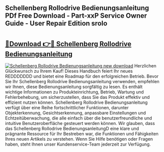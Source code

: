 ## Schellenberg Rollodrive Bedienungsanleitung PDf Free Download - Part-xxP Service Owner Guide - User Repair Edition sroIo

# <h2><a href="http://df4u9d.blite.top/?on=Schellenberg+Rollodrive+Bedienungsanleitung">🔗Download 👉🔴 Schellenberg Rollodrive Bedienungsanleitung</a></h2>

[![Schellenberg Rollodrive Bedienungsanleitung new download](https://i.imgur.com/lujVjoI.png)](http://df4u9d.blite.top/?on=Schellenberg+Rollodrive+Bedienungsanleitung)
Herzlichen Glückwunsch zu Ihrem Kauf! Dieses Handbuch feiert Ihr neues REDDDDDDD und bietet eine Roadmap für den erfolgreichen Betrieb. Bevor Sie Ihr Schellenberg Rollodrive Bedienungsanleitung verwenden, empfehlen wir Ihnen, diese Bedienungsanleitung sorgfältig zu lesen. Es enthält wichtige Informationen zu Produkteinrichtung, Betrieb, Wartung und Fehlerbehebung, um sicherzustellen, dass Sie das Produkt effektiv und effizient nutzen können. Schellenberg Rollodrive Bedienungsanleitung verfügt über eine Reihe fortschrittlicher Funktionen, darunter Objekterkennung, Gesichtserkennung, anpassbare Einstellungen und Echtzeitüberwachung, die alle einfach über die benutzerfreundliche und intuitive Benutzeroberfläche gesteuert werden können. Wir glauben, dass das Schellenberg Rollodrive BedienungsanleitungD eine klare und prägnante Ressource für Ihr Bestreben war, die Funktionen und Fähigkeiten Ihres neuen Artikels zu verstehen. Wenn Sie Hilfe benötigen oder Fragen haben, steht Ihnen unser Kundenservice-Team jederzeit zur Verfügung.
